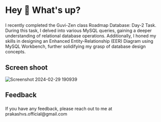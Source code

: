 <h1 align="left">Hey 👋 What's up?</h1>

###

<p align="left">
I recently completed the Guvi-Zen class Roadmap Database: Day-2 Task. During this task, I delved into various MySQL queries, gaining a deeper understanding of relational database operations. Additionally, I honed my skills in designing an Enhanced Entity-Relationship (EER) Diagram using MySQL Workbench, further solidifying my grasp of database design concepts.</p>

###

<h2 align="left">Screen shoot</h2>

![Screenshot 2024-02-29 190939](https://github.com/Prakash-V-S/Database--Day--2-MySQL/assets/141955456/1badc49d-47c6-4ab5-9641-0a526f13acb3)


###

<h2 align="left">Feedback</h2>

###

<p align="left">If you have any feedback, please reach out to me at prakashvs.official@gmail.com</p>

###
